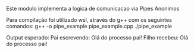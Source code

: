 ﻿Este modulo implementa a logica de comunicacao via Pipes Anonimos

Para compilação foi utilizado wsl, através do g++ com os seguintes comandos:
g++ -o pipe_example pipe_example.cpp
./pipe_example

Output esperado:
Pai escrevendo: Olá do processo pai!
Filho recebeu: Olá do processo pai!
